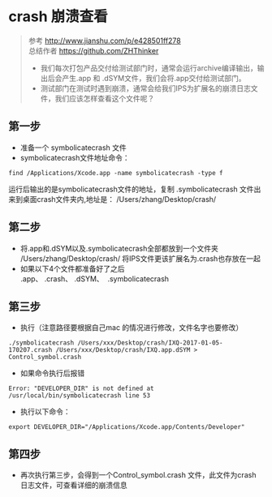 # crash 崩溃查看

> 参考 http://www.jianshu.com/p/e428501ff278    
> 总结作者 https://github.com/ZHThinker   
> * 我们每次打包产品交付给测试部门时，通常会运行archive编译输出，输出后会产生.app 和 .dSYM文件，我们会将.app交付给测试部门。       
> * 测试部门在测试时遇到崩溃，通常会给我们IPS为扩展名的崩溃日志文件，我们应该怎样查看这个文件呢？      

## 第一步  
* 准备一个 symbolicatecrash 文件
* symbolicatecrash文件地址命令：
```
find /Applications/Xcode.app -name symbolicatecrash -type f 
```
运行后输出的是symbolicatecrash文件的地址，复制 .symbolicatecrash 文件出来到桌面crash文件夹内,地址是：  /Users/zhang/Desktop/crash/ 

## 第二步  
* 将.app和.dSYM以及.symbolicatecrash全部都放到一个文件夹 /Users/zhang/Desktop/crash/ 将IPS文件更该扩展名为.crash也存放在一起
* 如果以下4个文件都准备好了之后  
.app、  .crash、    .dSYM、    .symbolicatecrash

## 第三步 
* 执行（注意路径要根据自己mac 的情况进行修改，文件名字也要修改）
```
./symbolicatecrash /Users/xxx/Desktop/crash/IXQ-2017-01-05-170207.crash /Users/xxx/Desktop/crash/IXQ.app.dSYM > Control_symbol.crash
```

* 如果命令执行后报错 
```
Error: "DEVELOPER_DIR" is not defined at /usr/local/bin/symbolicatecrash line 53
```
* 执行以下命令： 
```
export DEVELOPER_DIR="/Applications/Xcode.app/Contents/Developer"
```
## 第四步 

* 再次执行第三步，会得到一个Control_symbol.crash 文件，此文件为crash 日志文件，可查看详细的崩溃信息
